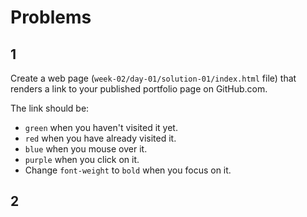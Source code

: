 # Problems

## 1

Create a web page (`week-02/day-01/solution-01/index.html` file) that renders a link to your published portfolio page on GitHub.com.

The link should be:
+ `green` when you haven't visited it yet.
+ `red` when you have already visited it.
+ `blue` when you mouse over it.
+ `purple` when you click on it.
+ Change `font-weight` to `bold` when you focus on it.

## 2

